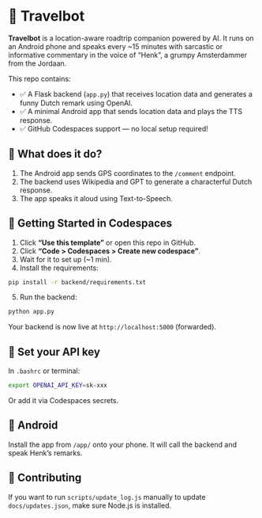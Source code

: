 # 🚗 Travelbot

**Travelbot** is a location-aware roadtrip companion powered by AI. It runs on an Android phone and speaks every ~15 minutes with sarcastic or informative commentary in the voice of “Henk”, a grumpy Amsterdammer from the Jordaan.

This repo contains:
- ✅ A Flask backend (`app.py`) that receives location data and generates a funny Dutch remark using OpenAI.
- ✅ A minimal Android app that sends location data and plays the TTS response.
- ✅ GitHub Codespaces support — no local setup required!

## 🧠 What does it do?

1. The Android app sends GPS coordinates to the `/comment` endpoint.
2. The backend uses Wikipedia and GPT to generate a characterful Dutch response.
3. The app speaks it aloud using Text-to-Speech.

## 🚀 Getting Started in Codespaces

1. Click **“Use this template”** or open this repo in GitHub.
2. Click **“Code > Codespaces > Create new codespace”**.
3. Wait for it to set up (~1 min).
4. Install the requirements:

```bash
pip install -r backend/requirements.txt
```

5. Run the backend:

```bash
python app.py
```

Your backend is now live at `http://localhost:5000` (forwarded).

## 🔑 Set your API key

In `.bashrc` or terminal:

```bash
export OPENAI_API_KEY=sk-xxx
```

Or add it via Codespaces secrets.

## 📱 Android

Install the app from `/app/` onto your phone. It will call the backend and speak Henk’s remarks.

## 🤝 Contributing

If you want to run `scripts/update_log.js` manually to update `docs/updates.json`, make sure Node.js is installed.
